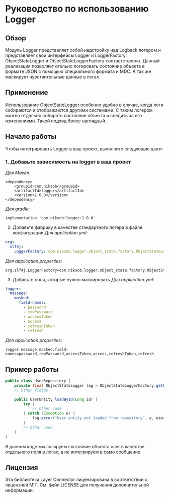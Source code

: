 # Руководство по использованию Logger

## Обзор
Модуль Logger представляет собой надстройку над Logback логером и представляет свои интерфейсы Logger и LoggerFactory: ObjectStateLogger и ObjectStateLoggerFactory соответственно. Данный реализация позволяет отельно логировать состояние объекта в формате JSON с помощью специального формата и MDC. А так же маскирует чувствительные данные в логах.

## Применение
Использование ObjectStateLogger особенно удобно в случае, когда логи собираются и отображаются другими системами. С таким логером можно отдельно собирать состояние объекта и следить за его изменениями. Такой подход более наглядный.  

## Начало работы
Чтобы интегрировать Logger в ваш проект, выполните следующие шаги:
### 1. Добавьте зависимость на logger в ваш проект

_Для Maven:_
```
<dependency>
    <groupId>com.niksob</groupId>
    <artifactId>logger</artifactId>
    <version>1.0.0</version>
</dependency>
```
_Для gradle:_
```
implementation 'com.niksob:logger:1.0.0'
```

2. Добавьте фабрику в качестве стандартного логера в файле конфигурации
_Для application.yml_:
```yaml
org:
  slf4j:
    LoggerFactory: com.niksob.logger.object_state.factory.ObjectStateLoggerFactory
```
_Для application.properties:_
```properties
org.slf4j.LoggerFactory=com.niksob.logger.object_state.factory.ObjectStateLoggerFactory
```

3. Добавьте поля, которые нужно маскировать
   _Для application.yml_:
```yaml
logger:
  message:
    masked:
      field-names:
        - password
        - rowPassword
        - accessToken
        - access
        - refreshToken
        - refresh
```
_Для application.properties:_
```properties
logger.message.masked.field-names=password,rowPassword,accessToken,access,refreshToken,refresh
```

## Пример работы
```java
public class UserRepository {
    private final ObjectStateLogger log = ObjectStateLoggerFactory.getLogger(CachedUserEntityLoaderDao.class);
    // Other fields

    public UserEntity loadById(Long id) {
        try {
            // Other code
        } catch (Exception e) {
            log.error("User entity not loaded from repository", e, user);
        }
        // Other code
    }
}
```
В данном коде мы логируем состояние объекта user в качестве отдельного поля в логах, а не интегрируем в само сообщение.

## Лицензия
Эта библиотека Layer Connector лицензирована в соответствии с лицензией MIT. См. файл LICENSE для получения дополнительной информации.
